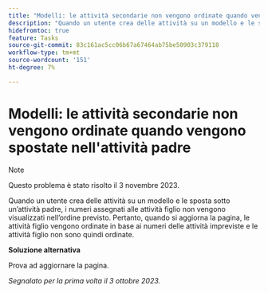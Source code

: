 ```yaml
---
title: "Modelli: le attività secondarie non vengono ordinate quando vengono spostate nell’attività principale"
description: "Quando un utente crea delle attività su un modello e le sposta sotto un’attività padre, i numeri assegnati alle attività figlio non vengono visualizzati nell’ordine previsto. Pertanto, quando la pagina viene aggiornata, le attività figlio vengono ordinate in base ai numeri delle attività impreviste e le attività figlio non sono quindi ordinate."
hidefromtoc: true
feature: Tasks
source-git-commit: 83c161ac5cc06b67a67464ab75be50903c379118
workflow-type: tm+mt
source-wordcount: '151'
ht-degree: 7%

---
```



# Modelli: le attività secondarie non vengono ordinate quando vengono spostate nell&#39;attività padre

>[!NOTE]
>
>Questo problema è stato risolto il 3 novembre 2023.

Quando un utente crea delle attività su un modello e le sposta sotto un’attività padre, i numeri assegnati alle attività figlio non vengono visualizzati nell’ordine previsto. Pertanto, quando si aggiorna la pagina, le attività figlio vengono ordinate in base ai numeri delle attività impreviste e le attività figlio non sono quindi ordinate.

**Soluzione alternativa**

Prova ad aggiornare la pagina.

_Segnalato per la prima volta il 3 ottobre 2023._
